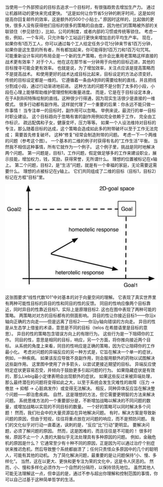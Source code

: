 当使用一个外部预设的目标去追求一个目标时，有很强趋势去增加生产力。
通过让机器转动的更快来完成更快。
“这是如何让你节省5分钟的刷牙时间，这是如何提高你回复邮件的效率，这是额外的500个小贴士。”
原因时这样的，比起做的更快，很多人没有获得他们目标的很多的策略的自由度，因为他们的策略被外部的关联锁住（参见锁住），比如，公司的制度，或者内部的习惯或传统等锁住。
考虑一些，例如，一个车间，只允许每个工站运行更快来增加总的平均生产率。
现在，如果你有1百万工人，你可以通过每个工人给定任务少花1分钟来节省1百万分钟，如果你是这生意的所有者，所有都加起来，你可能得到1百万刀和1百万句咒骂。
可能重新设计车间的布局会是一个新的生产策略，也许会比重用老策略这样直接的战术更有效率？
对于个人，他在这在那节省一分钟用于向他的目标迈进，其他的目标搜寻可能会更有效率。
也就是说，为了增加效率，关注点应该是提高策略而不是提高战术。
和使用更好的战术达成目标比起来，目标设定的方法必须变好。
传统的目标设定都是一维的。
它遵循着一条由A到B的需要绘制的直线，并且把线分割成小段，通过行动渐进地前进。
这种方法的问题不是分割了太多的小段，小段在心理上能够帮助维护管理控制和衡量进度。
而是，它是在于目标设定本身，在于A到B间特殊绘制的直线。这种很少行得通，因为现实生活很少是直接的一维模式。
很多行动都有副作用。这样就代理了一个重要的后果：你永远不能只做一件事情！
当专注单一的目标时，副作用可以忽略。
举例来说，最流行的单一目标时职业建设。
这个目标趋向于忽略有害的副作用例如完全依赖于工作，
完全由工作标识，
疏远配偶和子女，健康变坏，压力等等。
如果一个人设法维持对目标的专注，那么随着目标的达成，这个策略会造成如此多的附带破坏以至于工作无法完成；
需要首先修复破坏。
这种“修复”经常会制造附带的问题。
考虑一下一个两维的问题（参考这个图）。
一个基本的二维的例子时获得有名的“工作生活”平衡。
当然我不相信这种事情，所有它就作为一个例子。
这个例子里，挑战是同时地解决两个问题。
第一问题是，目标1，工作问题，假定做足够多的工作来建设职业，展示技能，增加权力，钱，奖励，获得荣誉，无所谓什么。
理想的位置被标记在x轴上。
第二个问题，目标2，是“生活”问题，就是有一个幸福的家庭，无论需要这需要什么。
理想的点被标记在y轴上。
它们共同组成了二维的目标（目标1，目标2）标记在方框“目标”里。

![figure1](../img/7-b-fig1.png)

这张图要求“线性代数101”中对基本的对于向量空间的理解。
它表现了真实世界里有两种可能性目标的异目的性和同目的性的反馈。
同目的性响应像两个目标靠近，同时异目的性靠近目标1，实际上是原理目标2.
这也在图中表现了两种可能的策略。
两策略对对方的目标都有的侧面影响。
异目的性让你接近目标1——你沿x轴向正确的方向走——但是远离了目标2——你沿y轴向错误的方向走。
异目的性是从生态学上借鉴的术语，意思是不同的目标（telos 在希腊语里是目标的意思）。
异目的性的策略包含错误方向上的有限行为。
这些行为是一下阻碍你的工作。
同目的性，意思是相同的目标，响应，另一个方面，将你推向接近两个目标。
从系统的角度上来看，同目的性响应是正确的策略，因为它让阻碍你的工作最小化。
考虑对问题的异端反应的另一种方式是，它旨在解决一个单一的症状，例如，一种疾病。
如果该反应导致不良副作用，则会服用额外的药物以试图解决这些副作用。
这里图中使用了许多箭头，以尝试更接近期望的目标。
异端反应使特定症状更容易忍受，并倾向于鼓励更多引起问题的行为。
如果隐藏症状是有效的，那么Liebig最小定律表明会出现额外的症状。
如果这些反过来被异端处理，那么最终潜在的问题将变得如此之大，以至于系统会发生灾难性的故障（压力 -> 倦怠 -> 抑郁 -> 心脏病发作）或变得无法解决。
相反，同种异体反应旨在解决整个问题——即治愈疾病。
自然，这是理想的方法，但它需要更明智的方法来解决问题。
系统思维方法的一个重要部分是，不断增加战略以解决的不同问题的数量，或增加战略以实现的不同目标的数量。
一个好的策略可以同时解决多个问题！ 然而，我们社会中的大量资源旨在异地解决问题。
有时，解决方案是导致新问题的原因，但由于短视，往往将重点放在对问题的响应，而不是预防问题。
我们的文化似乎对行动一直着迷，讽刺的是，“反应”比“行动”更明显。
要解决问题，必须了解问题的原因。 然而，这是困难的，而且往往是不可能的！ 很多时候，原因不止一个
人类的大脑似乎无法处理具有多种原因的问题。
例如，金融危机的原因是什么？ 它通常至少有十种不同的原因，正是因为可以通过治疗个别症状来推迟危机，然后导致整个系统都崩溃了；任何只责怪众多原因中的几个的聪明人，可能有其他的动机。
为了简化解决问题，最重要的是让问题保持“小、慢、多样化”。 当然，这在以更大、更快和更专注为荣的文化中，这是令人厌恶的。
然而，小、慢和多样化必须作为一个自然的分隔符，以保持领先地位。 虽然其他人可能无法理解这一点，但幸运的是，通过不参与超出你理解和控制范围的事情，你可以自己过基于这种简单哲学的生活。
